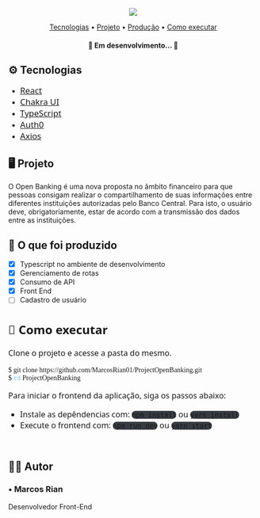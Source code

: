 <p align="center">
  <a href="https://github.com/MarcosRian01/ProjectOpenBanking"><img src="https://user-images.githubusercontent.com/102832050/172510224-8c05d35f-ccfb-48b3-a005-f57efe7814ab.png" href="#https://github.com/MarcosRian01/ProjectOpenBanking"></a></img>
</p>

<p align="center">
 <a href="#tecnologias">Tecnologias</a> • 
 <a href="#project">Projeto</a> • 
 <a href="#contribuicao">Produção</a> • 
 <a href="#execucao">Como executar</a>
</p>

<h4 align="center"> 
	🚧  Em desenvolvimento...  🚧
</h4>

<h2 id="tecnologias"> ⚙ Tecnologias</h2>

<ul>
    <li><a style="font-family: Segoe UI; font-size: 17px; "href="https://pt-br.reactjs.org/">React</a></li>
    <li><a style="font-family: Segoe UI; font-size: 17px"href="https://chakra-ui.com/">Chakra UI</a></li>
    <li><a style="font-family: Segoe UI; font-size: 17px"href="https://www.typescriptlang.org/">TypeScript</a></li>
    <li><a style="font-family: Segoe UI; font-size: 17px"href="https://auth0.com/pt">Auth0</a></li>
    <li><a style="font-family: Segoe UI; font-size: 17px"href="https://axios-http.com/ptbr/">Axios</a></li>
</ul>

<h2 id="project"> 🖥 Projeto </h2>


<p align="left">O Open Banking é uma nova proposta no âmbito financeiro para que pessoas consigam realizar o compartilhamento de suas informações entre diferentes instituições autorizadas pelo Banco Central. Para isto, o usuário deve, obrigatoriamente, estar de acordo com a transmissão dos dados entre as instituições.</p>

<h2 id="contribuicao"> 🔧 O que foi produzido </h2>

- [x] Typescript no ambiente de desenvolvimento
- [x] Gerenciamento de rotas
- [x] Consumo de API
- [x] Front End
- [ ] Cadastro de usuário

<h2 align="left" style="font-family: Segoe UI; font-weight: bold; font-size:24px" id="execucao"> 🚀 Como executar</h2>
<p style="font-family: Segoe UI; font-size: 16px">Clone o projeto e acesse a pasta do mesmo.</p>
<pre align="left" style="font-family: Consolas; font-size: regular; ">
$ git clone https://github.com/MarcosRian01/ProjectOpenBanking.git
$ <code style="color: #79C0FF" >cd</code> ProjectOpenBanking
</pre>
<p style="font-family: Segoe UI; font-size: 16px" >Para iniciar o frontend da aplicação, siga os passos abaixo:
</p>
<ul>
    <li style="font-family: Segoe UI; font-size: 16px" >Instale as depêndencias com: <code style="background: #373C43; border-radius: 15px;">npm install</code> ou <code style="background: #373C43; border-radius: 15px;">yarn install</code></li>
    <li style="font-family: Segoe UI; font-size: 16px" >Execute o frontend com: <code style="background: #373C43; border-radius: 15px;">npm run dev</code> ou <code style="background: #373C43; border-radius: 15px;">yarn start</code></li>
</ul>
<br>

<h2> 👨‍💻 Autor </h2>
<h3> • Marcos Rian </h3>
<p>Desenvolvedor Front-End</p>
